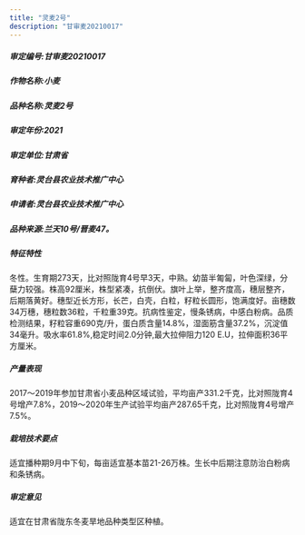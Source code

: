 ```yaml
---
title: "灵麦2号"
description: "甘审麦20210017"
---
```

##### 审定编号:甘审麦20210017

##### 作物名称:小麦

##### 品种名称:灵麦2号

##### 审定年份:2021

##### 审定单位:甘肃省

##### 育种者:灵台县农业技术推广中心

##### 申请者:灵台县农业技术推广中心

##### 品种来源:兰天10号/晋麦47。

##### 特征特性
冬性。生育期273天，比对照陇育4号早3天，中熟。幼苗半匍匐，叶色深绿，分蘖力较强。株高92厘米，株型紧凑，抗倒伏。旗叶上举，整齐度高，穗层整齐，后期落黄好。穗型近长方形，长芒，白壳，白粒，籽粒长圆形，饱满度好。亩穗数34万穗，穗粒数36粒，千粒重39克。抗病性鉴定，慢条锈病，中感白粉病。品质检测结果，籽粒容重690克/升，蛋白质含量14.8%，湿面筋含量37.2%，沉淀值34毫升。吸水率61.8%,稳定时间2.0分钟,最大拉伸阻力120 E.U，拉伸面积36平方厘米。

##### 产量表现
2017～2019年参加甘肃省小麦品种区域试验，平均亩产331.2千克，比对照陇育4号增产7.8%，2019～2020年生产试验平均亩产287.65千克，比对照陇育4号增产7.5%。

##### 栽培技术要点
适宜播种期9月中下旬，每亩适宜基本苗21-26万株。生长中后期注意防治白粉病和条锈病。

##### 审定意见
适宜在甘肃省陇东冬麦旱地品种类型区种植。
